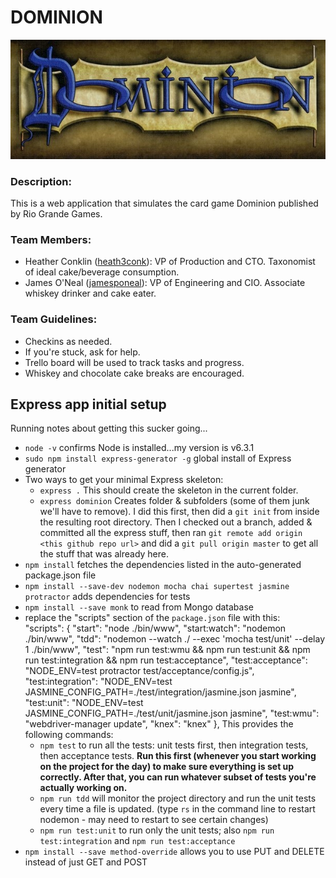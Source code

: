 # DOMINION

![Dominion Logo](images/DominionLogo.jpg)

### Description:
This is a web application that simulates the card game Dominion published by Rio Grande Games.

### Team Members:
- Heather Conklin ([heath3conk](https://github.com/heath3conk)): VP of Production and CTO. Taxonomist of ideal cake/beverage consumption.
- James O'Neal ([jamesponeal](https://github.com/jamesponeal)): VP of Engineering and CIO. Associate whiskey drinker and cake eater.

### Team Guidelines:
- Checkins as needed.
- If you're stuck, ask for help.
- Trello board will be used to track tasks and progress.
- Whiskey and chocolate cake breaks are encouraged.

## Express app initial setup
Running notes about getting this sucker going...

- `node -v` confirms Node is installed...my version is v6.3.1
- `sudo npm install express-generator -g` global install of Express generator
- Two ways to get your minimal Express skeleton: 
  - `express .` This should create the skeleton in the current folder. 
  - `express dominion` Creates folder & subfolders (some of them junk we'll have to remove). I did this first, then did a `git init` from inside the resulting root directory. Then I checked out a branch, added & committed all the express stuff, then ran `git remote add origin <this github repo url>` and did a `git pull origin master` to get all the stuff that was already here.
- `npm install` fetches the dependencies listed in the auto-generated package.json file
- `npm install --save-dev nodemon mocha chai supertest jasmine protractor` adds dependencies for tests
- `npm install --save monk` to read from Mongo database
- replace the "scripts" section of the `package.json` file with this:   
  "scripts": {
    "start": "node ./bin/www",
    "start:watch": "nodemon ./bin/www",
    "tdd": "nodemon --watch ./ --exec 'mocha test/unit' --delay 1 ./bin/www",
    "test": "npm run test:wmu && npm run test:unit && npm run test:integration && npm run test:acceptance",
    "test:acceptance": "NODE_ENV=test protractor test/acceptance/config.js",
    "test:integration": "NODE_ENV=test JASMINE_CONFIG_PATH=./test/integration/jasmine.json jasmine",
    "test:unit": "NODE_ENV=test JASMINE_CONFIG_PATH=./test/unit/jasmine.json jasmine",
    "test:wmu": "webdriver-manager update",
    "knex": "knex"
  }, 
  This provides the following commands:
  - `npm test` to run all the tests: unit tests first, then integration tests, then acceptance tests. **Run this first (whenever you start working on the project for the day) to make sure everything is set up correctly. After that, you can run whatever subset of tests you're actually working on.**
  - `npm run tdd` will monitor the project directory and run the unit tests every time a file is updated. (type `rs` in the command line to restart nodemon - may need to restart to see certain changes)
  - `npm run test:unit` to run only the unit tests; also `npm run test:integration` and `npm run test:acceptance`
- `npm install --save method-override` allows you to use PUT and DELETE instead of just GET and POST
  
